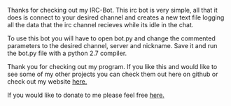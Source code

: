 Thanks for checking out my IRC-Bot. This irc bot is very simple, all that it does is connect to your desired channel and creates a new text file logging all the data that the irc channel recieves while its idle in the chat.

To use this bot you will have to open bot.py and change the commented parameters to the desired channel, server and nickname.
Save it and run the bot.py file with a python 2.7 compiler.

Thank you for checking out my program. If you like this and would like to see some of my other projects you can check them out here on github or check out my website <a href="http://dillonpines.com">here.</a></em></span>

If you would like to donate to me please feel free <a href="https://paypal.me/DillonPines?locale.x=en_US">here.</a></em></span></p>
